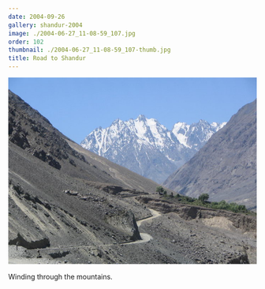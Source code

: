 ```yaml
---
date: 2004-09-26
gallery: shandur-2004
image: ./2004-06-27_11-08-59_107.jpg
order: 102
thumbnail: ./2004-06-27_11-08-59_107-thumb.jpg
title: Road to Shandur
---
```


![Road to Shandur](./2004-06-27_11-08-59_107.jpg)

Winding through the mountains.